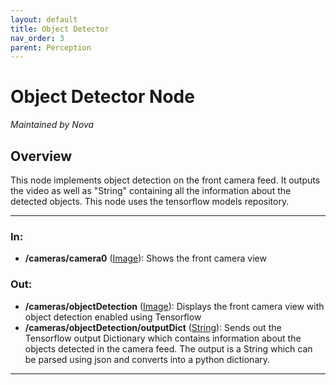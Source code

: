 ```yaml
---
layout: default
title: Object Detector
nav_order: 3
parent: Perception
---
```


# Object Detector Node
*Maintained by Nova*

## Overview
This node implements object detection on the front camera feed. It outputs the video as well as "String" containing all the information about the detected objects. This node uses the tensorflow models repository.

---

### In:
- **/cameras/camera0** ([Image](https://docs.ros.org/en/noetic/api/sensor_msgs/html/msg/Image.html)): Shows the front camera view


### Out:
- **/cameras/objectDetection** ([Image](https://docs.ros.org/en/noetic/api/sensor_msgs/html/msg/Image.html)): Displays the front camera view with object detection enabled using Tensorflow
- **/cameras/objectDetection/outputDict** ([String](https://docs.ros2.org/foxy/api/std_msgs/msg/String.html)): Sends out the Tensorflow output Dictionary which contains information about the objects detected in the camera feed. The output is a String which can be parsed using json and converts into a python dictionary.

---

